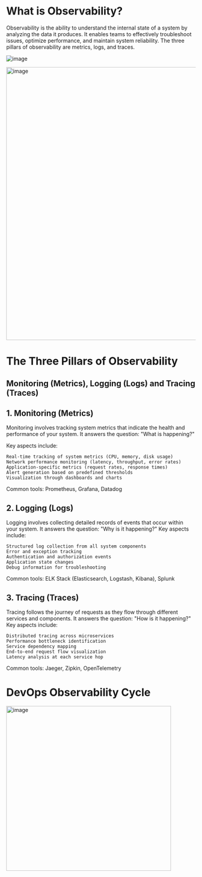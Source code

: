 # What is Observability?

Observability is the ability to understand the internal state of a system by analyzing the data it produces. It enables teams to effectively troubleshoot issues, optimize performance, and maintain system reliability. The three pillars of observability are metrics, logs, and traces.

![image](https://github.com/user-attachments/assets/583a376e-c29e-44ff-8337-27b7a8cf36ce)

<img width="725" alt="image" src="https://github.com/user-attachments/assets/8b0b7dbe-ced2-47f0-950c-58e63070a0de" />

# The Three Pillars of Observability 
##  Monitoring (Metrics), Logging (Logs) and Tracing (Traces) 

## 1. Monitoring (Metrics)
Monitoring involves tracking system metrics that indicate the health and performance of your system. It answers the question: "What is happening?"

Key aspects include:
```
Real-time tracking of system metrics (CPU, memory, disk usage)
Network performance monitoring (latency, throughput, error rates)
Application-specific metrics (request rates, response times)
Alert generation based on predefined thresholds
Visualization through dashboards and charts
```
Common tools: Prometheus, Grafana, Datadog

## 2. Logging (Logs)
Logging involves collecting detailed records of events that occur within your system. It answers the question: "Why is it happening?"
Key aspects include:
```
Structured log collection from all system components
Error and exception tracking
Authentication and authorization events
Application state changes
Debug information for troubleshooting
```
Common tools: ELK Stack (Elasticsearch, Logstash, Kibana), Splunk

## 3. Tracing (Traces)
Tracing follows the journey of requests as they flow through different services and components. It answers the question: "How is it happening?"
Key aspects include:
```
Distributed tracing across microservices
Performance bottleneck identification
Service dependency mapping
End-to-end request flow visualization
Latency analysis at each service hop
```
Common tools: Jaeger, Zipkin, OpenTelemetry

# DevOps Observability Cycle
<img width="438" alt="image" src="https://github.com/user-attachments/assets/f8fbf923-e114-4baf-b17a-954c703c4926" />





